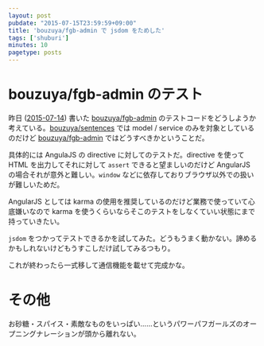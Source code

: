 ```yaml
---
layout: post
pubdate: "2015-07-15T23:59:59+09:00"
title: 'bouzuya/fgb-admin で jsdom をためした'
tags: ['shuburi']
minutes: 10
pagetype: posts
---
```

# bouzuya/fgb-admin のテスト

昨日 ([2015-07-14][]) 書いた [bouzuya/fgb-admin][] のテストコードをどうしようか考えている。[bouzuya/sentences][] では model / service のみを対象としているのだけど [bouzuya/fgb-admin][] ではどうすべきかということだ。

具体的には AngulaJS の directive に対してのテストだ。directive を使って HTML を出力してそれに対して `assert` できると望ましいのだけど AngularJS の場合それが意外と難しい。`window` などに依存しておりブラウザ以外での扱いが難しいためだ。

AngularJS としては karma の使用を推奨しているのだけど業務で使っていて心底嫌いなので karma を使うくらいならそこのテストをしなくていい状態にまで持っていきたい。

`jsdom` をつかってテストできるかを試してみた。どうもうまく動かない。諦めるかもしれないけどもうすこしだけ試してみるつもり。

これが終わったら一式移して通信機能を載せて完成かな。

# その他

お砂糖・スパイス・素敵なものをいっぱい……というパワーパフガールズのオープニングナレーションが頭から離れない。

[bouzuya/fgb-admin]: https://github.com/bouzuya/fgb-admin
[bouzuya/sentences]: https://github.com/bouzuya/sentences
[2015-07-14]: http://blog.bouzuya.net/2015/07/14/
